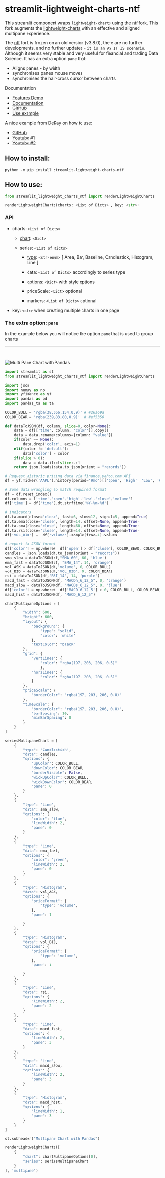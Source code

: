 # streamlit-lightweight-charts-ntf

This streamlit component wraps `lightweight-charts` using the [ntf](https://github.com/ntf/lightweight-charts) fork.
This fork augments the [lightweight-charts](https://tradingview.github.io/lightweight-charts/) with an effective and aligned multipane experience.

The [ntf](https://github.com/ntf/lightweight-charts) fork is frozen on an old version (v3.8.0), there are no further developments, and no further updates - `it is an AS IT IS scenario`. Although it seems very stable and very useful for financial and trading Data Science. It has an extra option `pane` that:

 - Aligns panes - by width
 - synchronises panes mouse moves
 - synchronises the hair-cross cursor between charts

Documentation
- [Features Demo](https://www.tradingview.com/lightweight-charts/)
- [Documentation](https://tradingview.github.io/lightweight-charts/)
- [GitHub](https://github.com/tradingview/lightweight-charts)
- [Use example](https://jsfiddle.net/adrianntf/6qea5ytv/)

A nice example from DeKay on how to use:
- [GitHub](https://github.com/karthik947/PlotIndicators)
- [Youtube #1](https://www.youtube.com/watch?v=NlHjhmIe1EI)
- [Youtube #2](https://www.youtube.com/watch?v=2nxj4aLBhgo)

## How to install:
```
python -m pip install streamlit-lightweight-charts-ntf
```

## How to use:
```python
from streamlit_lightweight_charts_ntf import renderLightweightCharts

renderLightweightCharts(charts: <List of Dicts> , key: <str>)
```

### API
- charts: `<List of Dicts>`

    - [chart](https://tradingview.github.io/lightweight-charts/docs/api/interfaces/ChartOptions): `<Dict>`

    - [series](https://tradingview.github.io/lightweight-charts/docs/series-types): `<List of Dicts>`

        - [type](https://tradingview.github.io/lightweight-charts/docs/series-types): `<str-enum>`
            [ Area, Bar, Baseline, Candlestick, Histogram, Line ]

        - data: `<List of Dicts>` accordingly to series type

        - options: `<Dict>` with style options

        - priceScale: `<Dict>` optional

        - markers: `<List of Dicts>` optional

- key: `<str>` when creating multiple charts in one page

### The extra option: `pane`
In the example below you will notice the option `pane` that is used to group charts 

---
<br />

![Multi Pane Chart with Pandas](https://github.com/freyastreamlit/streamlit-lightweight-charts-ntf/blob/main/examples/MultiPaneChartsWithPandas.png?raw=true)

```python
import streamlit as st
from streamlit_lightweight_charts_ntf import renderLightweightCharts

import json
import numpy as np
import yfinance as yf
import pandas as pd
import pandas_ta as ta

COLOR_BULL = 'rgba(38,166,154,0.9)' # #26a69a
COLOR_BEAR = 'rgba(239,83,80,0.9)'  # #ef5350

def dataToJSON(df, column, slice=0, color=None):
    data = df[['time', column, 'color']].copy()
    data = data.rename(columns={column: "value"})
    if(color == None):
        data.drop('color', axis=1)
    elif(color != 'default'):
        data['color'] = color
    if(slice > 0):
        data = data.iloc[slice:,:]
    return json.loads(data.to_json(orient = "records"))

# Request historic pricing data via finance.yahoo.com API
df = yf.Ticker('AAPL').history(period='9mo')[['Open', 'High', 'Low', 'Close', 'Volume']]

# Some data wrangling to match required format
df = df.reset_index()
df.columns = ['time','open','high','low','close','volume']                  # rename columns
df['time'] = df['time'].dt.strftime('%Y-%m-%d')                             # Date to string

# indicators
df.ta.macd(close='close', fast=6, slow=12, signal=5, append=True)           # calculate macd
df.ta.ema(close='close', length=14, offset=None, append=True)               # EMA fast
df.ta.sma(close='close', length=60, offset=None, append=True)               # SMA slow
df.ta.rsi(close='close', length=14, offset=None, append=True)               # RSI - momentum oscillator
df['VOL_BID'] = -df['volume'].sample(frac=1).values                         # shuffle and negate volume values

# export to JSON format
df['color'] = np.where(  df['open'] > df['close'], COLOR_BEAR, COLOR_BULL)  # bull or bear
candles = json.loads(df.to_json(orient = "records"))
sma_slow = dataToJSON(df,"SMA_60", 60, 'blue')
ema_fast = dataToJSON(df, "EMA_14", 14, 'orange')
vol_ASK = dataToJSON(df,'volume', 0, COLOR_BULL)
vol_BID = dataToJSON(df,'VOL_BID', 0, COLOR_BEAR)
rsi = dataToJSON(df,'RSI_14', 14, 'purple')
macd_fast = dataToJSON(df, "MACDh_6_12_5", 0, 'orange')
macd_slow = dataToJSON(df, "MACDs_6_12_5", 0, 'blue')
df['color'] = np.where(  df['MACD_6_12_5'] > 0, COLOR_BULL, COLOR_BEAR)     # MACD histogram color
macd_hist = dataToJSON(df, "MACD_6_12_5")

chartMultipaneOptions = [
    {
        "width": 600,
        "height": 600,
        "layout": {
            "background": {
                "type": "solid",
                "color": 'white'
            },
            "textColor": "black"
        },
        "grid": {
            "vertLines": {
                "color": "rgba(197, 203, 206, 0.5)"
                },
            "horzLines": {
                "color": "rgba(197, 203, 206, 0.5)"
            }
        },
        "priceScale": {
            "borderColor": "rgba(197, 203, 206, 0.8)"
        },
        "timeScale": {
            "borderColor": "rgba(197, 203, 206, 0.8)",
            "barSpacing": 10,
            "minBarSpacing": 8
        }
    }
]

seriesMultipaneChart = [
    {
        "type": 'Candlestick',
        "data": candles,
        "options": {
            "upColor": COLOR_BULL,
            "downColor": COLOR_BEAR,
            "borderVisible": False,
            "wickUpColor": COLOR_BULL,
            "wickDownColor": COLOR_BEAR,
            "pane": 0
        }
    },
    {
        "type": 'Line',
        "data": sma_slow,
        "options": {
            "color": 'blue',
            "lineWidth": 2,
            "pane": 0
        }
    },
    {
        "type": 'Line',
        "data": ema_fast,
        "options": {
            "color": 'green',
            "lineWidth": 2,
            "pane": 0
        }
    },
    {
        "type": 'Histogram',
        "data": vol_ASK,
        "options": {
            "priceFormat": {
                "type": 'volume',
            },
            "pane": 1

        }
    },
    {
        "type": 'Histogram',
        "data": vol_BID,
        "options": {
            "priceFormat": {
                "type": 'volume',
            },
            "pane": 1

        }
    },
    {
        "type": 'Line',
        "data": rsi,
        "options": {
            "lineWidth": 2,
            "pane": 2
        }
    },
    {
        "type": 'Line',
        "data": macd_fast,
        "options": {
            "lineWidth": 2,
            "pane": 3
        }
    },
    {
        "type": 'Line',
        "data": macd_slow,
        "options": {
            "lineWidth": 2,
            "pane": 3
        }
    },
    {
        "type": 'Histogram',
        "data": macd_hist,
        "options": {
            "lineWidth": 1,
            "pane": 3
        }
    }
]

st.subheader("Multipane Chart with Pandas")

renderLightweightCharts([
    {
        "chart": chartMultipaneOptions[0],
        "series": seriesMultipaneChart
    }
], 'multipane')
```
